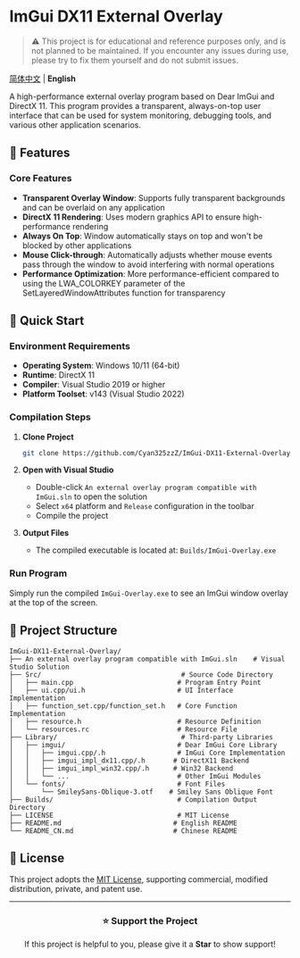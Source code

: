# ImGui DX11 External Overlay

> ⚠️ This project is for educational and reference purposes only, and is not planned to be maintained. If you encounter any issues during use, please try to fix them yourself and do not submit issues.

[简体中文](README_CN.md) | **English**

A high-performance external overlay program based on Dear ImGui and DirectX 11. This program provides a transparent, always-on-top user interface that can be used for system monitoring, debugging tools, and various other application scenarios.

## 🌟 Features

### Core Features
- **Transparent Overlay Window**: Supports fully transparent backgrounds and can be overlaid on any application
- **DirectX 11 Rendering**: Uses modern graphics API to ensure high-performance rendering
- **Always On Top**: Window automatically stays on top and won't be blocked by other applications
- **Mouse Click-through**: Automatically adjusts whether mouse events pass through the window to avoid interfering with normal operations
- **Performance Optimization**: More performance-efficient compared to using the LWA_COLORKEY parameter of the SetLayeredWindowAttributes function for transparency

## 🚀 Quick Start

### Environment Requirements
- **Operating System**: Windows 10/11 (64-bit)
- **Runtime**: DirectX 11
- **Compiler**: Visual Studio 2019 or higher
- **Platform Toolset**: v143 (Visual Studio 2022)

### Compilation Steps

1. **Clone Project**
   ```bash
   git clone https://github.com/Cyan325zzZ/ImGui-DX11-External-Overlay.git
   ```

2. **Open with Visual Studio**
   - Double-click `An external overlay program compatible with ImGui.sln` to open the solution
   - Select `x64` platform and `Release` configuration in the toolbar
   - Compile the project

3. **Output Files**
   - The compiled executable is located at: `Builds/ImGui-Overlay.exe`

### Run Program

Simply run the compiled `ImGui-Overlay.exe` to see an ImGui window overlay at the top of the screen.

## 📁 Project Structure

```
ImGui-DX11-External-Overlay/
├── An external overlay program compatible with ImGui.sln    # Visual Studio Solution
├── Src/                                   # Source Code Directory
│   ├── main.cpp                          # Program Entry Point
│   ├── ui.cpp/ui.h                       # UI Interface Implementation
│   ├── function_set.cpp/function_set.h   # Core Function Implementation
│   ├── resource.h                        # Resource Definition
│   └── resources.rc                      # Resource File
├── Library/                               # Third-party Libraries
│   ├── imgui/                            # Dear ImGui Core Library
│   │   ├── imgui.cpp/.h                  # ImGui Core Implementation
│   │   ├── imgui_impl_dx11.cpp/.h       # DirectX11 Backend
│   │   ├── imgui_impl_win32.cpp/.h      # Win32 Backend
│   │   └── ...                           # Other ImGui Modules
│   └── fonts/                            # Font Files
│       └── SmileySans-Oblique-3.otf    # Smiley Sans Oblique Font
├── Builds/                               # Compilation Output Directory
├── LICENSE                               # MIT License
├── README.md                            # English README
└── README_CN.md                         # Chinese README
```

## 📝 License
This project adopts the [MIT License](LICENSE), supporting commercial, modified distribution, private, and patent use.

---
<div align="center">

### ⭐ Support the Project
If this project is helpful to you, please give it a **Star** to show support!

</div>
